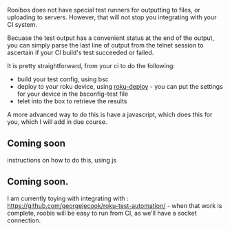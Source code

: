 <a name="easily-integrate-into-any-ci-system"></a>
Rooibos does not have special test runners for outputting to files, or uploading to servers. However, that will not stop you integrating with your CI system.

Becuase the test output has a convenient status at the end of the output, you can simply parse the last line of output from the telnet session to ascertain if your CI build's test succeeded or failed.

It is pretty straightforward, from your ci to do the following:
  - build your test config, using bsc
  - deploy to your roku device, using [roku-deploy](https://github.com/rokucommunity/roku-deploy/blob/master/README.md) - you can put the settings for your device in the bsconfig-test file
  - telet into the box to retrieve the results

A more advanced way to do this is have a javascript, which does this for you, which I will add in due course.

## Coming soon

instructions on how to do this, using js

## Coming soon.

I am currently toying with integrating with : https://github.com/georgejecook/roku-test-automation/  - when that work is complete, roobis will be easy to run from CI, as we'll have a socket connection.

